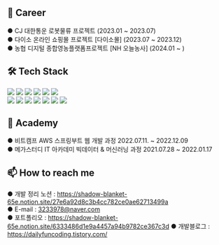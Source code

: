 
<h2> 👔 Career </h2>
● CJ 대한통운 로봇물류 프로젝트 (2023.01 ~ 2023.07) <br>
● 다이소 온라인 쇼핑몰 프로젝트 [다이소몰] (2023.07 ~ 2023.12) <br>
● 농협 디지털 종합영농플랫폼프로젝트 [NH 오늘농사] (2024.01 ~ ) <br>
<h2>🛠 Tech Stack</h2>
<div>
<img src="https://img.shields.io/badge/java-007396?style=for-the-badge&logo=java&logoColor=white">
<img src="https://img.shields.io/badge/python-3776AB?style=for-the-badge&logo=python&logoColor=white">
<img src="https://img.shields.io/badge/javascript-F7DF1E?style=for-the-badge&logo=javascript&logoColor=black">
<img src="https://img.shields.io/badge/react-61DAFB?style=for-the-badge&logo=react&logoColor=black"> 
<img src="https://img.shields.io/badge/vue.js-4FC08D?style=for-the-badge&logo=vue.js&logoColor=white"> 
<img src="https://img.shields.io/badge/Nuxt-002E3B?style=for-the-badge&logo=nuxtdotjs&logoColor=#00DC82">
<br>
<img src="https://img.shields.io/badge/Spring-6DB33F?style=for-the-badge&logo=Spring&logoColor=white">
<img src="https://img.shields.io/badge/Apache%20Kafka-000?style=for-the-badge&logo=apachekafka">
<img src="https://img.shields.io/badge/redis-%23DD0031.svg?style=for-the-badge&logo=redis&logoColor=white">
<img src="https://img.shields.io/badge/jenkins-%232C5263.svg?style=for-the-badge&logo=jenkins&logoColor=white">
<img src="https://img.shields.io/badge/mysql-4479A1?style=for-the-badge&logo=mysql&logoColor=white">
<img src="https://img.shields.io/badge/jupyter-E34F26?style=for-the-badge&logo=jupyter&logoColor=white">
<img src="https://img.shields.io/badge/scikitlearn-E34F26?style=for-the-badge&logo=scikitlearn&logoColor=white">



</div>
<h2>🌱 Academy</h2>
● 비트캠프 AWS 스프링부트 웹 개발 과정 2022.07.11. ~ 2022.12.09
<br>
● 메가스터디 IT 아카데미 빅데이터 & 머신러닝 과정 2021.07.28 ~ 2022.01.17

<br>
<h2>📫 How to reach me</h2>

● 개발 정리 노션 : https://shadow-blanket-65e.notion.site/27e6a92d8c3b4cc782ce0ae62713499a <br>
● E-mail : 3233978@naver.com <br>
● 포트폴리오 : https://shadow-blanket-65e.notion.site/6333486d1e9a4457a94b9782ce367c3d
● 개발블로그 : https://dailyfuncoding.tistory.com/

<!--
**Chan0226/Chan0226** is a ✨ _special_ ✨ repository because its `README.md` (this file) appears on your GitHub profile.

Here are some ideas to get you started:


- 🔭 I’m currently working on ...
- 🌱 I’m currently learning ...
- 👯 I’m looking to collaborate on ...
- 🤔 I’m looking for help with ...
- 💬 Ask me about ...
- 📫 How to reach me: ...
- 😄 Pronouns: ...
- ⚡ Fun fact: ...
-->
